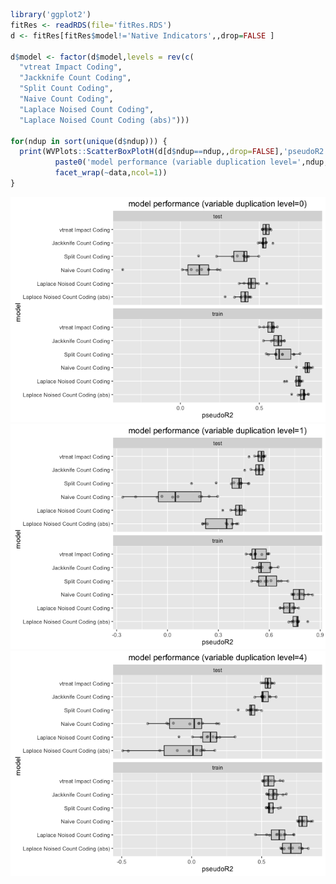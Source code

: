 ``` r
library('ggplot2')
fitRes <- readRDS(file='fitRes.RDS')
d <- fitRes[fitRes$model!='Native Indicators',,drop=FALSE ]

d$model <- factor(d$model,levels = rev(c(
  "vtreat Impact Coding",
  "Jackknife Count Coding",
  "Split Count Coding",
  "Naive Count Coding",
  "Laplace Noised Count Coding",
  "Laplace Noised Count Coding (abs)")))

for(ndup in sort(unique(d$ndup))) {
  print(WVPlots::ScatterBoxPlotH(d[d$ndup==ndup,,drop=FALSE],'pseudoR2','model',
          paste0('model performance (variable duplication level=',ndup,')')) + 
          facet_wrap(~data,ncol=1))
}
```

![](redoplots_files/figure-markdown_github/replot-1.png)![](redoplots_files/figure-markdown_github/replot-2.png)![](redoplots_files/figure-markdown_github/replot-3.png)
